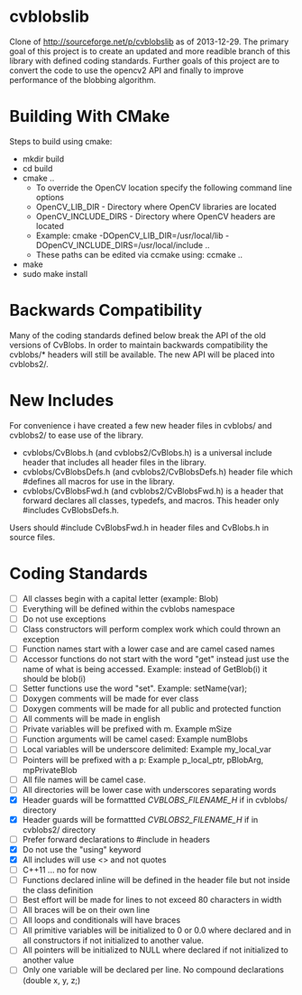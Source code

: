 cvblobslib
==========

Clone of http://sourceforge.net/p/cvblobslib as of 2013-12-29. The primary goal of this project is to create an updated and more readible branch of this library with defined coding standards. Further goals of this project are to convert the code to use the opencv2 API and finally to improve performance of the blobbing algorithm.

Building With CMake
=====================
Steps to build using cmake:
- mkdir build
- cd build
- cmake ..
  - To override the OpenCV location specify the following command line options
  - OpenCV_LIB_DIR - Directory where OpenCV libraries are located
  - OpenCV_INCLUDE_DIRS - Directory where OpenCV headers are located
  - Example: cmake -DOpenCV_LIB_DIR=/usr/local/lib -DOpenCV_INCLUDE_DIRS=/usr/local/include ..
  - These paths can be edited via ccmake using: ccmake ..
- make
- sudo make install

Backwards Compatibility
=======================
Many of the coding standards defined below break the API of the old versions of CvBlobs.
In order to maintain backwards compatibility the cvblobs/* headers will still be available.
The new API will be placed into cvblobs2/.

New Includes
============
For convenience i have created a few new header files in cvblobs/ and cvblobs2/
to ease use of the library.
- cvblobs/CvBlobs.h (and cvblobs2/CvBlobs.h) is a universal include header that includes
all header files in the library.
- cvblobs/CvBlobsDefs.h (and cvblobs2/CvBlobsDefs.h) header file which #defines all
macros for use in the library.
- cvblobs/CvBlobsFwd.h (and cvblobs2/CvBlobsFwd.h) is a header that forward declares
all classes, typedefs, and macros. This header only #includes CvBlobsDefs.h. 

Users should #include CvBlobsFwd.h in header files and CvBlobs.h in source files.


Coding Standards
=====================
- [ ] All classes begin with a capital letter (example: Blob)
- [ ] Everything will be defined within the cvblobs namespace
- [ ] Do not use exceptions
- [ ] Class constructors will perform complex work which could thrown an exception
- [ ] Function names start with a lower case and are camel cased names
- [ ] Accessor functions do not start with the word "get" instead just use the name of what is being accessed. Example: instead of GetBlob(i) it should be blob(i)
- [ ] Setter functions use the word "set". Example: setName(var);
- [ ] Doxygen comments will be made for ever class
- [ ] Doxygen comments will be made for all public and protected function
- [ ] All comments will be made in english
- [ ] Private variables will be prefixed with m. Example mSize
- [ ] Function arguments will be camel cased: Example numBlobs
- [ ] Local variables will be underscore delimited: Example my_local_var
- [ ] Pointers will be prefixed with a p: Example p_local_ptr, pBlobArg, mpPrivateBlob
- [ ] All file names will be camel case.
- [ ] All directories will be lower case with underscores separating words
- [x] Header guards will be formattted _CVBLOBS_FILENAME_H_ if in cvblobs/ directory
- [x] Header guards will be formattted _CVBLOBS2_FILENAME_H_ if in cvblobs2/ directory
- [ ] Prefer forward declarations to #include in headers
- [x] Do not use the "using" keyword
- [x] All includes will use <> and not quotes
- [ ] C++11 ... no for now
- [ ] Functions declared inline will be defined in the header file but not inside the class definition
- [ ] Best effort will be made for lines to not exceed 80 characters in width
- [ ] All braces will be on their own line
- [ ] All loops and conditionals will have braces
- [ ] All primitive variables will be initialized to 0 or 0.0 where declared and in all constructors if not initialized to another value.
- [ ] All pointers will be initialized to NULL where declared if not initialized to another value
- [ ] Only one variable will be declared per line. No compound declarations (double x, y, z;)
